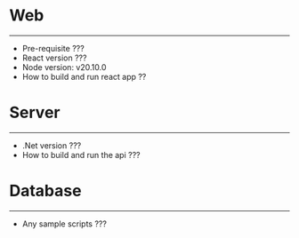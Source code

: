 # Web
---

- Pre-requisite ??? 
- React version ???
- Node version: v20.10.0
- How to build and  run react app ??

# Server
---

- .Net version ???
- How to build and run the api ???

# Database
---

- Any sample scripts ???
